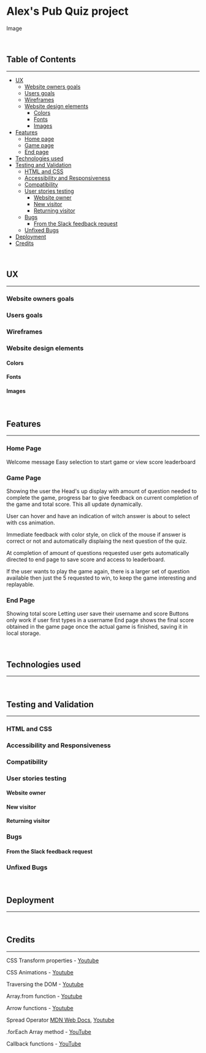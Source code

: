 # Alex's Pub Quiz project

Image

&nbsp;  

## Table of Contents
---

- [UX](#ux)
    - [Website owners goals](#website-owners-goals)
    - [Users goals](#users-goals)
    - [Wireframes](#wireframes)
    - [Website design elements](#website-design-elements)
        - [Colors](#colors)
        - [Fonts](#fonts)
        - [Images](#images)
- [Features](#features)
    - [Home page](#home-page)
    - [Game page](#game-page)
    - [End page](#end-page)
- [Technologies used](#tecnologies-used)
- [Testing and Validation](#testing-and-validation)
    - [HTML and CSS](#html-and-css)
    - [Accessibility and Responsiveness](#accessibility-and-responsiveness)
    - [Compatibility](#compatibility)
    - [User stories testing](#user-stories-testing)
        - [Website owner](#website-owner)
        - [New visitor](#new-visitor)
        - [Returning visitor](#returning-visitor)
    - [Bugs](#bugs)
        - [From the Slack feedback request](#from-the-slack-feedback-request)
    - [Unfixed Bugs](#unfixed-bugs)
- [Deployment](#deployment)
- [Credits](#credits)


&nbsp;

## UX
---
### Website owners goals
### Users goals
### Wireframes
### Website design elements
#### Colors
#### Fonts
#### Images
&nbsp;  

## Features
---
### Home Page
Welcome message
Easy selection to start game or view score leaderboard

### Game Page
Showing the user the Head's up display with amount of question needed to complete the game, progress bar to give feedback on current completion of the game and total score. This all update dynamically.

User can hover and have an indication of witch answer is about to select with css animation.

Immediate feedback with color style, on click of the mouse if answer is correct or not and automatically displaing the next question of the quiz.

At completion of amount of questions requested user gets automatically directed to end page to save score and access to leaderboard.

If the user wants to play the game again, there is a larger set of question available then just the 5 requested to win, to keep the game interesting and replayable.

### End Page
Showing total score
Letting user save their username and score
Buttons only work if user first types in a username
End page shows the final score obtained in the game page once the actual game is finished, saving it in local storage.


&nbsp; 

## Technologies used
---
&nbsp;  

## Testing and Validation
---
### HTML and CSS
### Accessibility and Responsiveness
### Compatibility
### User stories testing
#### Website owner
#### New visitor
#### Returning visitor
### Bugs
#### From the Slack feedback request
### Unfixed Bugs
&nbsp;

## Deployment
---
&nbsp;  

## Credits
---

CSS Transform properties - [Youtube](https://www.youtube.com/watch?v=rzD-cPhq02E)

CSS Animations - [Youtube](https://www.youtube.com/watch?v=YszONjKpgg4)

Traversing the DOM - [Youtube](https://www.youtube.com/watch?v=v7rSSy8CaYE)

Array.from function - [Youtube](https://www.youtube.com/watch?v=NPbDqbwtr-4)

Arrow functions - [Youtube](https://www.youtube.com/watch?v=h33Srr5J9nY)

Spread Operator [MDN Web Docs](https://developer.mozilla.org/en-US/docs/Web/JavaScript/Reference/Operators/Spread_syntax), [Youtube](https://www.youtube.com/watch?v=iLx4ma8ZqvQ)

.forEach Array method - [YouTube](https://www.youtube.com/watch?v=SXb5LN_opbA)

Callback functions - [YouTube](https://www.youtube.com/watch?v=670f71LTWpM)

&nbsp;